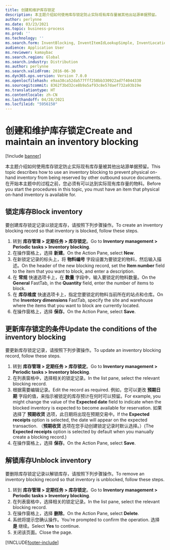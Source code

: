 ```yaml
---
title: 创建和维护库存锁定
description: 本主题介绍如何使用库存锁定防止实际现有库存量被其他出站源单据预留。
author: perlynne
ms.date: 03/23/2021
ms.topic: business-process
ms.prod: ''
ms.technology: ''
ms.search.form: InventBlocking, InventItemIdLookupSimple, InventLocationIdLookup
audience: Application User
ms.reviewer: kamaybac
ms.search.region: Global
ms.search.industry: Distribution
ms.author: perlynne
ms.search.validFrom: 2016-06-30
ms.dyn365.ops.version: Version 7.0.0
ms.openlocfilehash: e9aa38ca52da577fff258bb330922ad7f4044330
ms.sourcegitcommit: 8362f3bd32ce8b9a5af93c8e57daef732a93b19e
ms.translationtype: HT
ms.contentlocale: zh-CN
ms.lasthandoff: 04/28/2021
ms.locfileid: "5956150"
---
```

# <a name="create-and-maintain-an-inventory-blocking"></a><span data-ttu-id="acf9d-103">创建和维护库存锁定</span><span class="sxs-lookup"><span data-stu-id="acf9d-103">Create and maintain an inventory blocking</span></span>

[!include [banner](../../includes/banner.md)]

<span data-ttu-id="acf9d-104">本主题介绍如何使用库存锁定防止实际现有库存量被其他出站源单据预留。</span><span class="sxs-lookup"><span data-stu-id="acf9d-104">This topic describes how to use an inventory blocking to prevent physical on-hand inventory from being reserved by other outbound source documents.</span></span> <span data-ttu-id="acf9d-105">在开始本主题中的过程之前，您必须有可以达到实际现有库存量的物料。</span><span class="sxs-lookup"><span data-stu-id="acf9d-105">Before you start the procedures in this topic, you must have an item that physical on-hand inventory is available for.</span></span>

## <a name="block-inventory"></a><span data-ttu-id="acf9d-106">锁定库存</span><span class="sxs-lookup"><span data-stu-id="acf9d-106">Block inventory</span></span>

<span data-ttu-id="acf9d-107">要创建库存锁定记录以锁定库存，请按照下列步骤操作。</span><span class="sxs-lookup"><span data-stu-id="acf9d-107">To create an inventory blocking record so that inventory is blocked, follow these steps.</span></span>

1. <span data-ttu-id="acf9d-108">转到 **库存管理 \> 定期任务 \> 库存锁定**。</span><span class="sxs-lookup"><span data-stu-id="acf9d-108">Go to **Inventory management \> Periodic tasks \> Inventory blocking**.</span></span>
1. <span data-ttu-id="acf9d-109">在操作窗格上，选择 **新建**。</span><span class="sxs-lookup"><span data-stu-id="acf9d-109">On the Action Pane, select **New**.</span></span>
1. <span data-ttu-id="acf9d-110">在新锁定记录的标头上，将 **物料编号** 字段设置为要锁定的物料，然后输入描述。</span><span class="sxs-lookup"><span data-stu-id="acf9d-110">On the header of the new blocking record, set the **Item number** field to the item that you want to block, and enter a description.</span></span>
1. <span data-ttu-id="acf9d-111">在 **常规** 快速选项卡上，在 **数量** 字段中，输入要锁定的物料数量。</span><span class="sxs-lookup"><span data-stu-id="acf9d-111">On the **General** FastTab, in the **Quantity** field, enter the number of items to block.</span></span>
1. <span data-ttu-id="acf9d-112">在 **库存维度** 快速选项卡上，指定您要锁定的物料当前所在的站点和仓库。</span><span class="sxs-lookup"><span data-stu-id="acf9d-112">On the **Inventory dimensions** FastTab, specify the site and warehouse where the items that you want to block are currently located.</span></span>
1. <span data-ttu-id="acf9d-113">在操作窗格上，选择 **保存**。</span><span class="sxs-lookup"><span data-stu-id="acf9d-113">On the Action Pane, select **Save**.</span></span>

## <a name="update-the-conditions-of-the-inventory-blocking"></a><span data-ttu-id="acf9d-114">更新库存锁定的条件</span><span class="sxs-lookup"><span data-stu-id="acf9d-114">Update the conditions of the inventory blocking</span></span>

<span data-ttu-id="acf9d-115">要更新库存锁定记录，请按照下列步骤操作。</span><span class="sxs-lookup"><span data-stu-id="acf9d-115">To update an inventory blocking record, follow these steps.</span></span>

1. <span data-ttu-id="acf9d-116">转到 **库存管理 \> 定期任务 \> 库存锁定**。</span><span class="sxs-lookup"><span data-stu-id="acf9d-116">Go to **Inventory management \> Periodic tasks \> Inventory blocking**.</span></span>
1. <span data-ttu-id="acf9d-117">在列表窗格中，选择相关的锁定记录。</span><span class="sxs-lookup"><span data-stu-id="acf9d-117">In the list pane, select the relevant blocking record.</span></span>
1. <span data-ttu-id="acf9d-118">根据需要编辑记录。</span><span class="sxs-lookup"><span data-stu-id="acf9d-118">Edit the record as required.</span></span> <span data-ttu-id="acf9d-119">例如，您可以更改 **预期日期** 字段的值，来指示被锁定的库存预计在何时可以预留。</span><span class="sxs-lookup"><span data-stu-id="acf9d-119">For example, you might change the value of the **Expected date** field to indicate when the blocked inventory is expected to become available for reservation.</span></span> <span data-ttu-id="acf9d-120">如果选择了 **预期收货** 选项，此日期将出现在预期交易中。</span><span class="sxs-lookup"><span data-stu-id="acf9d-120">If the **Expected receipts** option is selected, the date will appear on the expected transaction.</span></span> <span data-ttu-id="acf9d-121">（**预期收货** 选项在您手动创建锁定记录时默认选择。）</span><span class="sxs-lookup"><span data-stu-id="acf9d-121">(The **Expected receipts** option is selected by default when you manually create a blocking record.)</span></span>
1. <span data-ttu-id="acf9d-122">在操作窗格上，选择 **保存**。</span><span class="sxs-lookup"><span data-stu-id="acf9d-122">On the Action Pane, select **Save**.</span></span>

## <a name="unblock-inventory"></a><span data-ttu-id="acf9d-123">解锁库存</span><span class="sxs-lookup"><span data-stu-id="acf9d-123">Unblock inventory</span></span>

<span data-ttu-id="acf9d-124">要删除库存锁定记录以解锁库存，请按照下列步骤操作。</span><span class="sxs-lookup"><span data-stu-id="acf9d-124">To remove an inventory blocking record so that inventory is unblocked, follow these steps.</span></span>

1. <span data-ttu-id="acf9d-125">转到 **库存管理 \> 定期任务 \> 库存锁定**。</span><span class="sxs-lookup"><span data-stu-id="acf9d-125">Go to **Inventory management \> Periodic tasks \> Inventory blocking**.</span></span>
1. <span data-ttu-id="acf9d-126">在列表窗格中，选择相关的锁定记录。</span><span class="sxs-lookup"><span data-stu-id="acf9d-126">In the list pane, select the relevant blocking record.</span></span>
1. <span data-ttu-id="acf9d-127">在操作窗格上，选择 **删除**。</span><span class="sxs-lookup"><span data-stu-id="acf9d-127">On the Action Pane, select **Delete**.</span></span>
1. <span data-ttu-id="acf9d-128">系统将提示您确认操作。</span><span class="sxs-lookup"><span data-stu-id="acf9d-128">You're prompted to confirm the operation.</span></span> <span data-ttu-id="acf9d-129">选择 **是** 继续。</span><span class="sxs-lookup"><span data-stu-id="acf9d-129">Select **Yes** to continue.</span></span>
1. <span data-ttu-id="acf9d-130">关闭该页面。</span><span class="sxs-lookup"><span data-stu-id="acf9d-130">Close the page.</span></span>

[!INCLUDE[footer-include](../../../includes/footer-banner.md)]
